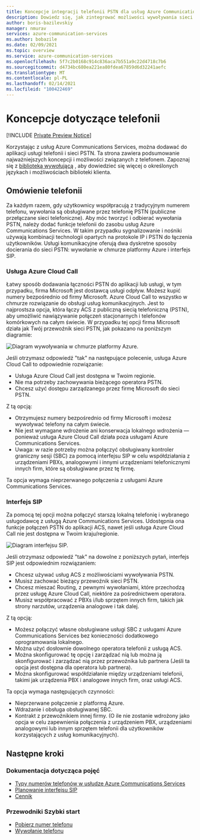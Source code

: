 ```yaml
---
title: Koncepcje integracji telefonii PSTN dla usług Azure Communications Services
description: Dowiedz się, jak zintegrować możliwości wywoływania sieci PSTN w aplikacji usługi Azure Communications Services.
author: boris-bazilevskiy
manager: nmurav
services: azure-communication-services
ms.author: bobazile
ms.date: 02/09/2021
ms.topic: overview
ms.service: azure-communication-services
ms.openlocfilehash: 5f7c2b0168c914c836aca7b551a9c22d4718c7b6
ms.sourcegitcommit: d4734bc680ea221ea80fdea67859d6d32241aefc
ms.translationtype: MT
ms.contentlocale: pl-PL
ms.lasthandoff: 02/14/2021
ms.locfileid: "100422469"
---
```

# <a name="telephony-concepts"></a>Koncepcje dotyczące telefonii

[!INCLUDE [Private Preview Notice](../../includes/private-preview-include.md)]

Korzystając z usług Azure Communications Services, można dodawać do aplikacji usługi telefonii i sieci PSTN. Ta strona zawiera podsumowanie najważniejszych koncepcji i możliwości związanych z telefonem. Zapoznaj się z [biblioteką wywołującą](../../quickstarts/voice-video-calling/calling-client-samples.md) , aby dowiedzieć się więcej o określonych językach i możliwościach biblioteki klienta.

## <a name="overview-of-telephony"></a>Omówienie telefonii
Za każdym razem, gdy użytkownicy współpracują z tradycyjnym numerem telefonu, wywołania są obsługiwane przez telefonię PSTN (publiczne przełączane sieci telefoniczne). Aby móc tworzyć i odbierać wywołania PSTN, należy dodać funkcje telefonii do zasobu usług Azure Communications Services. W takim przypadku sygnalizowanie i nośniki używają kombinacji technologii opartych na protokole IP i PSTN do łączenia użytkowników. Usługi komunikacyjne oferują dwa dyskretne sposoby docierania do sieci PSTN: wywołanie w chmurze platformy Azure i interfejs SIP.

### <a name="azure-cloud-calling"></a>Usługa Azure Cloud Call

Łatwy sposób dodawania łączności PSTN do aplikacji lub usługi, w tym przypadku, firma Microsoft jest dostawcą usługi odpływ. Możesz kupić numery bezpośrednio od firmy Microsoft. Azure Cloud Call to wszystko w chmurze rozwiązanie do obsługi usług komunikacyjnych. Jest to najprostsza opcja, która łączy ACS z publiczną siecią telefoniczną (PSTN), aby umożliwić nawiązywanie połączeń stacjonarnych i telefonów komórkowych na całym świecie. W przypadku tej opcji firma Microsoft działa jak Twój przewoźnik sieci PSTN, jak pokazano na poniższym diagramie:

![Diagram wywoływania w chmurze platformy Azure.](../media/telephony-concept/azure-calling-diagram.png)

Jeśli otrzymasz odpowiedź "tak" na następujące polecenie, usługa Azure Cloud Call to odpowiednie rozwiązanie:
- Usługa Azure Cloud Call jest dostępna w Twoim regionie.
- Nie ma potrzeby zachowywania bieżącego operatora PSTN.
- Chcesz użyć dostępu zarządzanego przez firmę Microsoft do sieci PSTN.

Z tą opcją:
- Otrzymujesz numery bezpośrednio od firmy Microsoft i możesz wywoływać telefony na całym świecie.
- Nie jest wymagane wdrożenie ani konserwacja lokalnego wdrożenia — ponieważ usługa Azure Cloud Call działa poza usługami Azure Communications Services.
- Uwaga: w razie potrzeby można połączyć obsługiwany kontroler graniczny sesji (SBC) za pomocą interfejsu SIP w celu współdziałania z urządzeniami PBXs, analogowymi i innymi urządzeniami telefonicznymi innych firm, które są obsługiwane przez tę firmę.

Ta opcja wymaga nieprzerwanego połączenia z usługami Azure Communications Services.

### <a name="sip-interface"></a>Interfejs SIP

Za pomocą tej opcji można połączyć starszą lokalną telefonię i wybranego usługodawcę z usługą Azure Communications Services. Udostępnia ona funkcje połączeń PSTN do aplikacji ACS, nawet jeśli usługa Azure Cloud Call nie jest dostępna w Twoim kraju/regionie. 

![Diagram interfejsu SIP.](../media/telephony-concept/sip-interface-diagram.png)

Jeśli otrzymasz odpowiedź "tak" na dowolne z poniższych pytań, interfejs SIP jest odpowiednim rozwiązaniem:

- Chcesz używać usług ACS z możliwościami wywoływania PSTN.
- Musisz zachować bieżący przewoźnik sieci PSTN.
- Chcesz mieszać Routing, z pewnymi wywołaniami, które przechodzą przez usługę Azure Cloud Call, niektóre za pośrednictwem operatora.
- Musisz współpracować z PBXs i/lub sprzętem innych firm, takich jak strony narzutów, urządzenia analogowe i tak dalej.

Z tą opcją:

- Możesz połączyć własne obsługiwane usługi SBC z usługami Azure Communications Services bez konieczności dodatkowego oprogramowania lokalnego.
- Można użyć dosłownie dowolnego operatora telefonii z usługą ACS.
- Można skonfigurować tę opcję i zarządzać nią lub można ją skonfigurować i zarządzać nią przez przewoźnika lub partnera (Jeśli ta opcja jest dostępna dla operatora lub partnera).
- Można skonfigurować współdziałanie między urządzeniami telefonii, takimi jak urządzenia PBX i analogowe innych firm, oraz usługi ACS.

Ta opcja wymaga następujących czynności:

- Nieprzerwane połączenie z platformą Azure.
- Wdrażanie i obsługa obsługiwanej SBC.
- Kontrakt z przewoźnikiem innej firmy. (O ile nie zostanie wdrożony jako opcja w celu zapewnienia połączenia z urządzeniem PBX, urządzeniami analogowymi lub innym sprzętem telefonii dla użytkowników korzystających z usług komunikacyjnych).

## <a name="next-steps"></a>Następne kroki

### <a name="conceptual-documentation"></a>Dokumentacja dotycząca pojęć

- [Typy numerów telefonów w usłudze Azure Communications Services](./plan-solution.md)
- [Planowanie interfejsu SIP](./sip-interface-infrastructure.md)
- [Cennik](../pricing.md)

### <a name="quickstarts"></a>Przewodniki Szybki start

- [Pobierz numer telefonu](../../quickstarts/telephony-sms/get-phone-number.md)
- [Wywołanie telefonu](../../quickstarts/voice-video-calling/pstn-call.md)
